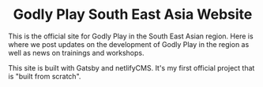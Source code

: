 <h1 align="center">
Godly Play South East Asia Website
</h1>

This is the official site for Godly Play in the South East Asian region. Here is where we post updates on the development of Godly Play in the region as well as news on trainings and workshops.

This site is built with Gatsby and netlifyCMS. It's my first official project that is "built from scratch".
